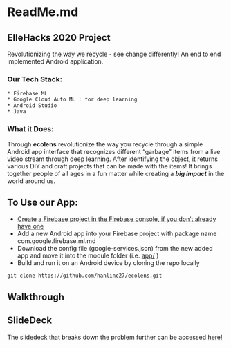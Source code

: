 # ReadMe.md
## ElleHacks 2020 Project 
Revolutionizing the way we recycle - see change differently! 
An end to end implemented Android application. 

### Our Tech Stack:
	* Firebase ML
	* Google Cloud Auto ML : for deep learning
	* Android Studio 
	* Java 

### What it Does:
Through **ecolens** revolutionize the way you recycle through a simple Android app interface that recognizes different “garbage” items from a live video stream through deep learning. After identifying the object, it returns various DIY and craft projects that can be made with the items! It brings together people of all ages in a fun matter while creating a **_big impact_** in the world around us. 

## To Use our App: 
* [Create a Firebase project in the Firebase console, if you don’t already have one](https://firebase.google.com/docs/android/setup) 
* Add a new Android app into your Firebase project with package name com.google.firebase.ml.md
* Download the config file (google-services.json) from the new added app and move it into the module folder (i.e.  [app/](https://github.com/hanlinc27/ecolens/blob/master/app) )
* Build and run it on an Android device by cloning the repo locally
```
git clone https://github.com/hanlinc27/ecolens.git
```

## Walkthrough


## SlideDeck
The slidedeck that breaks down the problem further can be accessed [here!](https://docs.google.com/presentation/d/1LfMc6McWfyTJ_kiFSJQ6GbfnBk9NROynrXSqpWp7BLU/edit?usp=sharing)




